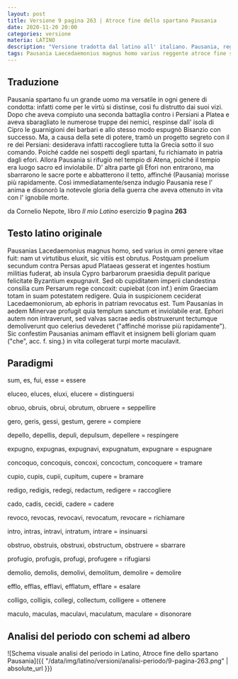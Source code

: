 ```yaml
---
layout: post
title: Versione 9 pagina 263 | Atroce fine dello spartano Pausania
date: 2020-11-20 20:00
categories: versione
materia: LATINO
description: "Versione tradotta dal latino all' italiano. Pausania, reggente di Sparta, comanda le forze alleate dei Greci nella vittoria decisiva di Platea contro i Persiani, ma l' ambizione di potere..."
tags: Pausania Laecedaemonius magnus homo varius reggente atroce fine spartano
---
```

## Traduzione

Pausania spartano fu un grande uomo ma versatile in ogni genere di condotta: infatti come per le virtù si distinse, così fu distrutto dai suoi vizi. Dopo che aveva compiuto una seconda battaglia contro i Persiani a Platea e aveva sbaragliato le numerose truppe dei nemici, respinse dall' isola di Cipro le guarnigioni dei barbari e allo stesso modo espugnò Bisanzio con successo. Ma, a causa della sete di potere, tramò un progetto segreto con il re dei Persiani: desiderava infatti raccogliere tutta la Grecia sotto il suo comando. Poiché cadde nei sospetti degli spartani, fu richiamato in patria dagli efori. Allora Pausania si rifugiò nel tempio di Atena, poiché il tempio era luogo sacro ed inviolabile. D' altra parte gli Efori non entrarono, ma sbarrarono le sacre porte e abbatterono il tetto, affinché (Pausania) morisse più rapidamente. Così immediatamente/senza indugio Pausania rese l' anima e disonorò la notevole gloria della guerra che aveva ottenuto in vita con l' ignobile morte.

da Cornelio Nepote, libro <i> Il mio Latino </i> esercizio <b> 9 </b> pagina <b> 263 </b> 


## Testo latino originale

Pausanias Lacedaemonius magnus homo, sed varius in omni genere vitae fuit: nam ut virtutibus eluxit, sic vitiis est obrutus. Postquam proelium secundum contra Persas apud Plataeas gesserat et ingentes hostium militias fuderat, ab insula Cypro barbarorum praesidia depulit parique felicitate Byzantium expugnavit. Sed ob cupiditatem imperii clandestina consilia cum Persarum rege concoxit: cupiebat (con inf.) enim Graeciam totam in suam potestatem redigere. Quia in suspicionem ceciderat Lacedaemoniorum, ab ephoris in patriam revocatus est. Tum Pausanias in aedem Minervae profugit quia templum sanctum et inviolabile erat. Ephori autem non intraverunt, sed valvas sacrae aedis obstruxerunt tectumque demoliverunt quo celerius devederet ("affinché morisse più rapidamente"). Sic confestim Pausanias animam efflavit et insignem belli gloriam quam ("che", acc. f. sing.) in vita collegerat turpi morte maculavit.


## Paradigmi

sum, es, fui, esse = essere

eluceo, eluces, eluxi, elucere = distinguersi 

obruo, obruis, obrui, obrutum, obruere = seppellire

gero, geris, gessi, gestum, gerere = compiere

depello, depellis, depuli, depulsum, depellere = respingere

expugno, expugnas, expugnavi, expugnatum, expugnare = espugnare

concoquo, concoquis, concoxi, concoctum, concoquere = tramare

cupio, cupis, cupii, cupitum, cupere = bramare

redigo, redigis, redegi, redactum, redigere = raccogliere

cado, cadis, cecidi, cadere = cadere

revoco, revocas, revocavi, revocatum, revocare = richiamare

intro, intras, intravi, intratum, intrare = insinuarsi

obstruo, obstruis, obstruxi, obstructum, obstruere = sbarrare

profugio, profugis, profugi, profugere = rifugiarsi

demolio, demolis, demolivi, demolitum, demolire = demolire

efflo, efflas, efflavi, efflatum, efflare = esalare

colligo, colligis, collegi, collectum, colligere = ottenere

maculo, maculas, maculavi, maculatum, maculare = disonorare

## Analisi del periodo con schemi ad albero

![Schema visuale analisi del periodo in Latino, Atroce fine dello spartano Pausania]({{ "/data/img/latino/versioni/analisi-periodo/9-pagina-263.png" | absolute_url }})


